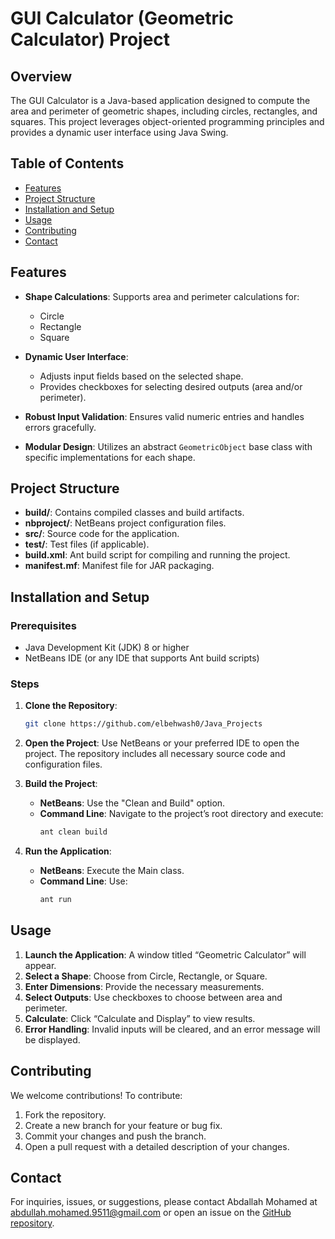 # GUI Calculator (Geometric Calculator) Project

## Overview
The GUI Calculator is a Java-based application designed to compute the area and perimeter of geometric shapes, including circles, rectangles, and squares. This project leverages object-oriented programming principles and provides a dynamic user interface using Java Swing.

## Table of Contents
- [Features](#features)
- [Project Structure](#project-structure)
- [Installation and Setup](#installation-and-setup)
- [Usage](#usage)
- [Contributing](#contributing)
- [Contact](#contact)

## Features
- **Shape Calculations**: Supports area and perimeter calculations for:
  - Circle
  - Rectangle
  - Square

- **Dynamic User Interface**: 
  - Adjusts input fields based on the selected shape.
  - Provides checkboxes for selecting desired outputs (area and/or perimeter).

- **Robust Input Validation**: Ensures valid numeric entries and handles errors gracefully.

- **Modular Design**: Utilizes an abstract `GeometricObject` base class with specific implementations for each shape.

## Project Structure
- **build/**: Contains compiled classes and build artifacts.
- **nbproject/**: NetBeans project configuration files.
- **src/**: Source code for the application.
- **test/**: Test files (if applicable).
- **build.xml**: Ant build script for compiling and running the project.
- **manifest.mf**: Manifest file for JAR packaging.

## Installation and Setup

### Prerequisites
- Java Development Kit (JDK) 8 or higher
- NetBeans IDE (or any IDE that supports Ant build scripts)

### Steps
1. **Clone the Repository**:
   ```bash
   git clone https://github.com/elbehwash0/Java_Projects
   ```

2. **Open the Project**: Use NetBeans or your preferred IDE to open the project. The repository includes all necessary source code and configuration files.

3. **Build the Project**:
   - **NetBeans**: Use the "Clean and Build" option.
   - **Command Line**: Navigate to the project’s root directory and execute:
     ```bash
     ant clean build
     ```

4. **Run the Application**:
   - **NetBeans**: Execute the Main class.
   - **Command Line**: Use:
     ```bash
     ant run
     ```

## Usage
1. **Launch the Application**: A window titled “Geometric Calculator” will appear.
2. **Select a Shape**: Choose from Circle, Rectangle, or Square.
3. **Enter Dimensions**: Provide the necessary measurements.
4. **Select Outputs**: Use checkboxes to choose between area and perimeter.
5. **Calculate**: Click “Calculate and Display” to view results.
6. **Error Handling**: Invalid inputs will be cleared, and an error message will be displayed.

## Contributing
We welcome contributions! To contribute:
1. Fork the repository.
2. Create a new branch for your feature or bug fix.
3. Commit your changes and push the branch.
4. Open a pull request with a detailed description of your changes.

## Contact
For inquiries, issues, or suggestions, please contact Abdallah Mohamed at [abdullah.mohamed.9511@gmail.com](mailto:abdullah.mohamed.9511@gmail.com) or open an issue on the [GitHub repository](https://github.com/elbehwash0/Java_Projects).